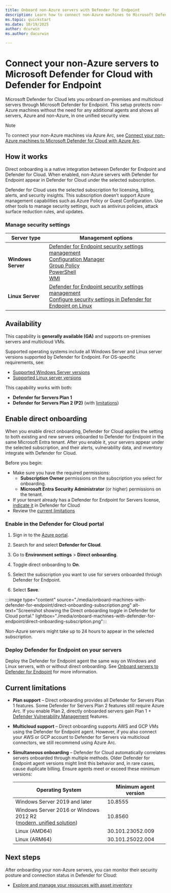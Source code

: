 ```yaml
---
title: Onboard non-Azure servers with Defender for Endpoint
description: Learn how to connect non-Azure machines to Microsoft Defender for Cloud using Defender for Endpoint.
ms.topic: quickstart
ms.date: 10/19/2025
author: dcurwin
ms.author: dacurwin

---
```


# Connect your non-Azure servers to Microsoft Defender for Cloud with Defender for Endpoint

Microsoft Defender for Cloud lets you onboard on-premises and multicloud servers through Microsoft Defender for Endpoint. This setup protects non-Azure machines without the need for any additional agents and shows all servers, Azure and non-Azure, in one unified security view.

> [!NOTE]
> To connect your non-Azure machines via Azure Arc, see [Connect your non-Azure machines to Microsoft Defender for Cloud with Azure Arc](quickstart-onboard-machines.md).

## How it works

Direct onboarding is a native integration between Defender for Endpoint and Defender for Cloud. When enabled, non-Azure servers with Defender for Endpoint appear in Defender for Cloud under the selected subscription.

Defender for Cloud uses the selected subscription for licensing, billing, alerts, and security insights. This subscription doesn’t support Azure management capabilities such as Azure Policy or Guest Configuration. Use other tools to manage security settings, such as antivirus policies, attack surface reduction rules, and updates.

### Manage security settings

| Server type | Management options |
| ------------ | ------------------ |
| **Windows Server** | [Defender for Endpoint security settings management](/defender-endpoint/mde-security-settings-management) <br/> [Configuration Manager](/intune/configmgr/protect/deploy-use/defender-advanced-threat-protection) <br/> [Group Policy](/defender-endpoint/use-group-policy-microsoft-defender-antivirus) <br/> [PowerShell](/powershell/module/defender/) <br/> [WMI](/defender-endpoint/use-wmi-microsoft-defender-antivirus) |
| **Linux Server** | [Defender for Endpoint security settings management](/defender-endpoint/mde-security-settings-management) <br/> [Configure security settings in Defender for Endpoint on Linux](/defender-endpoint/linux-preferences) |

## Availability

This capability is **generally available (GA)** and supports on-premises servers and multicloud VMs.

Supported operating systems include all Windows Server and Linux server versions supported by Defender for Endpoint. For OS-specific requirements, see:

- [Supported Windows Server versions](/microsoft-365/security/defender-endpoint/minimum-requirements#supported-windows-versions)
- [Supported Linux server versions](/microsoft-365/security/defender-endpoint/microsoft-defender-endpoint-linux#system-requirements)

This capability works with both:
- **Defender for Servers Plan 1**
- **Defender for Servers Plan 2 (P2)** (with [limitations](#current-limitations))

## Enable direct onboarding

When you enable direct onboarding, Defender for Cloud applies the setting to both existing and new servers onboarded to Defender for Endpoint in the same Microsoft Entra tenant. After you enable it, your servers appear under the selected subscription, and their alerts, vulnerability data, and inventory integrate with Defender for Cloud.

Before you begin:

- Make sure you have the required permissions:
    - **Subscription Owner** permissions on the subscription you select for onboarding.
    - **Microsoft Entra Security Administrator** (or higher) permissions on the tenant.
- If your tenant already has a Defender for Endpoint for Servers license, [indicate it](faq-defender-for-servers.yml#can-i-get-a-discount-if-i-already-have-a-microsoft-defender-for-endpoint-license-) in Defender for Cloud
- Review the [current limitations](#current-limitations)

### Enable in the Defender for Cloud portal

1. Sign in to the [Azure portal](https://portal.azure.com).

1. Search for and select **Defender for Cloud**.

1. Go to **Environment settings** > **Direct onboarding**.

1. Toggle direct onboarding to **On**.

1. Select the subscription you want to use for servers onboarded through Defender for Endpoint.

1. Select **Save**.

:::image type="content" source="./media/onboard-machines-with-defender-for-endpoint/direct-onboarding-subscription.png" alt-text="Screenshot showing the Direct onboarding toggle in Defender for Cloud portal." lightbox="./media/onboard-machines-with-defender-for-endpoint/direct-onboarding-subscription.png":::

Non-Azure servers might take up to 24 hours to appear in the selected subscription.

### Deploy Defender for Endpoint on your servers

Deploy the Defender for Endpoint agent the same way on Windows and Linux servers, with or without direct onboarding. See [Onboard servers to Defender for Endpoint](/defender-endpoint/onboard-server) for more information.

## Current limitations

- **Plan support** – Direct onboarding provides all Defender for Servers Plan 1 features. Some Defender for Servers Plan 2 features still require Azure Arc. If you enable Plan 2, directly onboarded servers gain Plan 1 + [Defender Vulnerability Management](/defender-vulnerability-management/defender-vulnerability-management-capabilities) features.
- **Multicloud support** – Direct onboarding supports AWS and GCP VMs using the Defender for Endpoint agent. However, if you also connect your AWS or GCP account to Defender for Servers via multicloud connectors, we still recommend using Azure Arc.
- **Simultaneous onboarding** – Defender for Cloud automatically correlates servers onboarded through multiple methods. Older Defender for Endpoint agent versions might limit this behavior and, in rare cases, cause duplicate billing. Ensure agents meet or exceed these minimum versions:

  |Operating System|Minimum agent version|
  | -------- | -------- |
  |Windows Server 2019 and later | 10.8555|
  |Windows Server 2016 or Windows 2012 R2 <br/>([modern, unified solution](/defender-endpoint/onboard-server#functionality-in-the-modern-unified-solution-for-windows-server-2016-and-windows-server-2012-r2))|10.8560|
  |Linux (AMD64)|30.101.23052.009|
  |Linux (ARM64)|30.101.25022.004|

## Next steps

After onboarding your non-Azure servers, you can monitor their security posture and connection status in Defender for Cloud:

- [Explore and manage your resources with asset inventory](asset-inventory.md)
